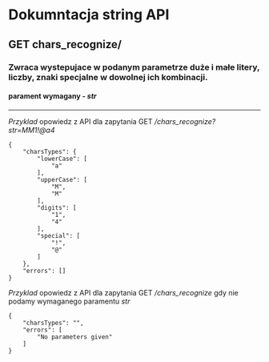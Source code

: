 # Dokumntacja string API

## GET chars_recognize/
### Zwraca wystepujace w podanym parametrze duże i małe litery, liczby, znaki specjalne w dowolnej ich kombinacji.
#### parament wymagany - *str*

  ---


_Przyklad_ opowiedz z API dla zapytania GET _/chars_recognize?str=MM1!@a4_
```
{
    "charsTypes": {
        "lowerCase": [
            "a"
        ],
        "upperCase": [
            "M",
            "M"
        ],
        "digits": [
            "1",
            "4"
        ],
        "special": [
            "!",
            "@"
        ]
    },
    "errors": []
}
```

_Przyklad_ opowiedz z API dla zapytania GET _/chars_recognize_ gdy nie podamy wymaganego paramentu *str*
```
{
    "charsTypes": "",
    "errors": [
        "No parameters given"
    ]
}
```
